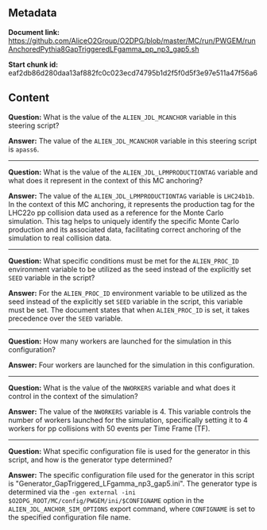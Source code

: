 ## Metadata

**Document link:** https://github.com/AliceO2Group/O2DPG/blob/master/MC/run/PWGEM/runAnchoredPythia8GapTriggeredLFgamma_pp_np3_gap5.sh

**Start chunk id:** eaf2db86d280daa13af882fc0c023ecd74795b1d2f5f0d5f3e97e511a47f56a6

## Content

**Question:** What is the value of the `ALIEN_JDL_MCANCHOR` variable in this steering script?

**Answer:** The value of the `ALIEN_JDL_MCANCHOR` variable in this steering script is `apass6`.

---

**Question:** What is the value of the `ALIEN_JDL_LPMPRODUCTIONTAG` variable and what does it represent in the context of this MC anchoring?

**Answer:** The value of the `ALIEN_JDL_LPMPRODUCTIONTAG` variable is `LHC24b1b`. In the context of this MC anchoring, it represents the production tag for the LHC22o pp collision data used as a reference for the Monte Carlo simulation. This tag helps to uniquely identify the specific Monte Carlo production and its associated data, facilitating correct anchoring of the simulation to real collision data.

---

**Question:** What specific conditions must be met for the `ALIEN_PROC_ID` environment variable to be utilized as the seed instead of the explicitly set `SEED` variable in the script?

**Answer:** For the `ALIEN_PROC_ID` environment variable to be utilized as the seed instead of the explicitly set `SEED` variable in the script, this variable must be set. The document states that when `ALIEN_PROC_ID` is set, it takes precedence over the `SEED` variable.

---

**Question:** How many workers are launched for the simulation in this configuration?

**Answer:** Four workers are launched for the simulation in this configuration.

---

**Question:** What is the value of the `NWORKERS` variable and what does it control in the context of the simulation?

**Answer:** The value of the `NWORKERS` variable is 4. This variable controls the number of workers launched for the simulation, specifically setting it to 4 workers for pp collisions with 50 events per Time Frame (TF).

---

**Question:** What specific configuration file is used for the generator in this script, and how is the generator type determined?

**Answer:** The specific configuration file used for the generator in this script is "Generator_GapTriggered_LFgamma_np3_gap5.ini". The generator type is determined via the `-gen external -ini $O2DPG_ROOT/MC/config/PWGEM/ini/$CONFIGNAME` option in the `ALIEN_JDL_ANCHOR_SIM_OPTIONS` export command, where `CONFIGNAME` is set to the specified configuration file name.